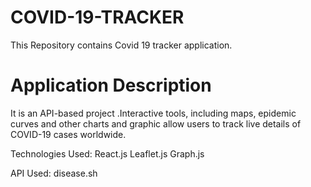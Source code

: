 # COVID-19-TRACKER
This Repository contains Covid 19 tracker application.


# Application Description

It is an API-based project .Interactive tools, including
maps, epidemic curves and other charts and graphic
allow users to track live details of COVID-19 cases
worldwide.

Technologies Used:
 React.js 
 Leaflet.js
 Graph.js
 
 API Used:
 disease.sh
 


